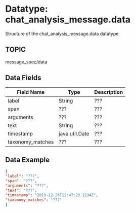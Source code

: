 # Datatype: chat_analysis_message.data 

Structure of the chat_analysis_message.data datatype

## TOPIC

message_spec/data

## Data Fields

| Field Name | Type | Description
| --- | --- | --- |
| label | String | ???
| span | ??? | ???
| arguments | ??? | ???
| text | String | ???
| timestamp | java.util.Date | ???
| taxonomy_matches | ??? | ???


## Data Example
```json
{
"label": "???",
"span": "???",
"arguments": "???",
"text": "???",
"timestamp": "2019-12-26T12:47:23.1234Z",
"taxonomy_matches": "???"
}
```
